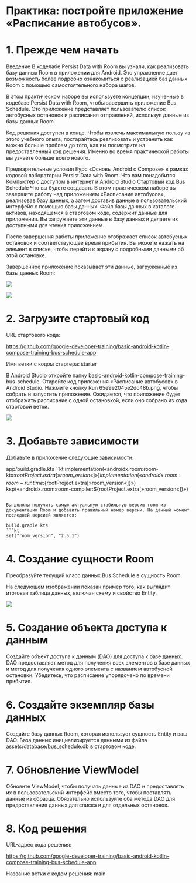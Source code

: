 # Практика: постройте приложение «Расписание автобусов».

# 1. Прежде чем начать
Введение
В коделабе Persist Data with Room вы узнали, как реализовать базу данных Room в приложении для Android. Это упражнение дает возможность более подробно ознакомиться с реализацией баз данных Room с помощью самостоятельного набора шагов.

В этом практическом наборе вы используете концепции, изученные в кодебазе Persist Data with Room, чтобы завершить приложение Bus Schedule. Это приложение представляет пользователю список автобусных остановок и расписания отправлений, используя данные из базы данных Room.

Код решения доступен в конце. Чтобы извлечь максимальную пользу из этого учебного опыта, постарайтесь реализовать и устранить как можно больше проблем до того, как вы посмотрите на предоставленный код решения. Именно во время практической работы вы узнаете больше всего нового.

Предварительные условия
Курс «Основы Android с Compose» в рамках кодовой лаборатории Persist Data with Room.
Что вам понадобится
Компьютер с доступом в интернет и Android Studio
Стартовый код Bus Schedule
Что вы будете создавать
В этом практическом наборе вы завершите работу над приложением «Расписание автобусов», реализовав базу данных, а затем доставив данные в пользовательский интерфейс с помощью базы данных. Файл базы данных в каталоге активов, находящемся в стартовом коде, содержит данные для приложения. Вы загружаете эти данные в базу данных и делаете их доступными для чтения приложением.

После завершения работы приложение отображает список автобусных остановок и соответствующее время прибытия. Вы можете нажать на элемент в списке, чтобы перейти к экрану с подробными данными об этой остановке.

Завершенное приложение показывает эти данные, загруженные из базы данных Room:

![](https://developer.android.com/static/codelabs/basic-android-kotlin-compose-practice-bus-schedule-app/img/cdb6f9e79137f323_856.png)

![](https://developer.android.com/static/codelabs/basic-android-kotlin-compose-practice-bus-schedule-app/img/6c59e6f57f59bd27_856.png)


# 2. Загрузите стартовый код
URL стартового кода:

https://github.com/google-developer-training/basic-android-kotlin-compose-training-bus-schedule-app

Имя ветки с кодом стартера: starter

В Android Studio откройте папку basic-android-kotlin-compose-training-bus-schedule.
Откройте код приложения «Расписание автобусов» в Android Studio.
Нажмите кнопку Run 65e9e2045e2dc48b.png, чтобы собрать и запустить приложение.
Ожидается, что приложение будет отображать расписание с одной остановкой, если оно собрано из кода стартовой ветки.

![](https://developer.android.com/static/codelabs/basic-android-kotlin-compose-practice-bus-schedule-app/img/3603c91854cada9a_856.png)


# 3. Добавьте зависимости
Добавьте в приложение следующие зависимости:

app/build.gradle.kts
``kt
implementation(«androidx.room:room-ktx:${rootProject.extra[»room_version«]}»)
implementation(«androidx.room:room-runtime:${rootProject.extra[»room_version«]}»)
ksp(«androidx.room:room-compiler:${rootProject.extra[»room_version«]}»)
```

Вы должны получить самую актуальную стабильную версию room из документации Room и добавить правильный номер версии. На данный момент последней версией является:

build.gradle.kts
```kt
set("room_version", "2.5.1")
```

# 4. Создание сущности Room
Преобразуйте текущий класс данных Bus Schedule в сущность Room.

На следующем изображении показан пример того, как выглядит итоговая таблица данных, включая схему и свойство Entity.

![](https://developer.android.com/static/codelabs/basic-android-kotlin-compose-practice-bus-schedule-app/img/9587f9a5f035e552_856.png)


# 5. Создание объекта доступа к данным
Создайте объект доступа к данным (DAO) для доступа к базе данных. DAO предоставляет метод для получения всех элементов в базе данных и метод для получения одного элемента с названием автобусной остановки. Убедитесь, что расписание упорядочено по времени прибытия.


# 6. Создайте экземпляр базы данных
Создайте базу данных Room, которая использует сущность Entity и ваш DAO. База данных инициализируется данными из файла assets/database/bus_schedule.db в стартовом коде.


# 7. Обновление ViewModel
Обновите ViewModel, чтобы получать данные из DAO и предоставлять их в пользовательский интерфейс вместо того, чтобы поставлять данные из образца. Обязательно используйте оба метода DAO для предоставления данных для списка и для отдельных остановок.


# 8. Код решения
URL-адрес кода решения:

https://github.com/google-developer-training/basic-android-kotlin-compose-training-bus-schedule-app

Название ветки с кодом решения: main